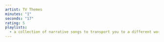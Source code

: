 ```yaml
---
artist: TV Themes
minutes: "1"
seconds: "17"
rating: 5
playlists:
  - a collection of narrative songs to transport you to a different world
---
```

